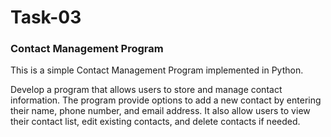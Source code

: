 <h1>Task-03</h1>
<h3>Contact Management Program</h3>
<p>This is a simple Contact Management Program implemented in Python.</p>
</hr>
<p>Develop a program that allows users to store and manage contact information. The program provide options to add a new contact by entering their name, phone number, and email address. It also allow users to view their contact list, edit existing contacts, and delete contacts if needed.</p>
</hr>
